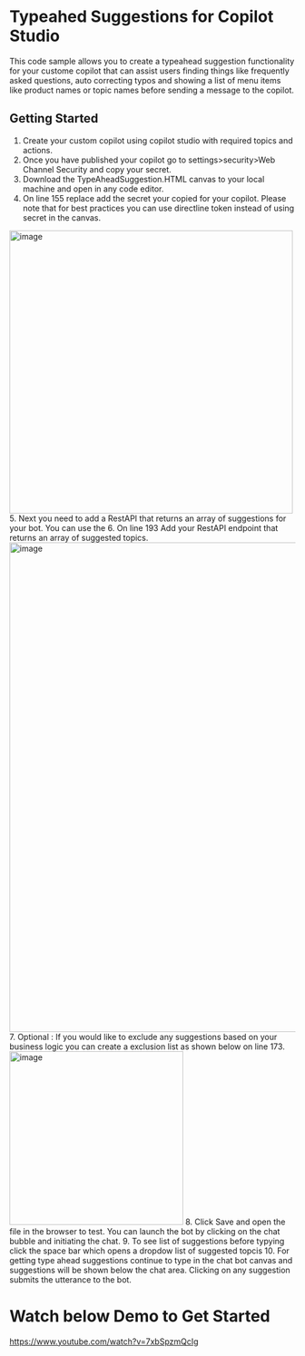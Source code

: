 # Typeahed Suggestions for Copilot Studio 
This code sample allows you to create a typeahead suggestion functionality for your custome copilot that can assist users finding things like frequently asked questions, auto correcting typos and showing a list of menu items like product names or topic names before sending a message to the copilot.



## Getting Started

1. Create your custom copilot using copilot studio with required topics and actions.
2. Once you have published your copilot go to settings>security>Web Channel Security and copy your secret.
3. Download the TypeAheadSuggestion.HTML canvas to your local machine and open in any code editor.
4. On line 155 replace add the secret your copied for your copilot. Please note that for best practices you can use directline token instead of using secret in the canvas.
<img width="499" alt="image" src="https://github.com/user-attachments/assets/0132ca26-3222-47be-8fc4-0165f333044c">
5. Next you need to add a RestAPI that returns an array of suggestions for your bot. You can use the
6. On line 193 Add your RestAPI endpoint that returns an array of suggested topics.
   <img width="863" alt="image" src="https://github.com/user-attachments/assets/3263019e-db5a-46ba-8c96-72179df506a9">
7. Optional : If you would like to exclude any suggestions based on your business logic you can create a exclusion list as shown below on line 173.
   <img width="306" alt="image" src="https://github.com/user-attachments/assets/c7abb501-e3f4-4e67-a6d4-c7852fadca4a">
8. Click Save and open the file in the browser to test. You can launch the bot by clicking on the chat bubble and initiating the chat.
9. To see list of suggestions before typying click the space bar which opens a dropdow list of suggested topcis
10. For getting type ahead suggestions continue to type in the chat bot canvas and suggestions will be shown below the chat area. Clicking on any suggestion submits the utterance to the bot.

# Watch below Demo to Get Started
https://www.youtube.com/watch?v=7xbSpzmQcIg



   
